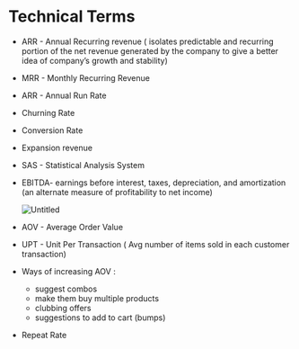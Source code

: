 # Technical Terms

- ARR - Annual Recurring revenue ( isolates predictable and recurring portion of the net revenue generated by the company to give a better idea of company’s growth and stability)
- MRR - Monthly Recurring Revenue
- ARR - Annual Run Rate
- Churning Rate
- Conversion Rate
- Expansion revenue
- SAS - Statistical Analysis System
- EBITDA- earnings before interest, taxes, depreciation, and amortization (an alternate measure of profitability to net income)
    
    ![Untitled](Technical%20Terms%20e998bdd75cf3442491333cadf8c66daa/Untitled.png)
    

- AOV - Average Order Value
- UPT - Unit Per Transaction ( Avg number of items sold in each customer transaction)
- Ways of increasing AOV :
    - suggest combos
    - make them buy multiple products
    - clubbing offers
    - suggestions to add to cart (bumps)
- Repeat Rate